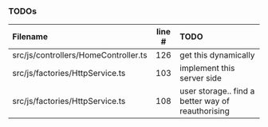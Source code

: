 ### TODOs
| Filename | line # | TODO
|:------|:------:|:------
| src/js/controllers/HomeController.ts | 126 | get this dynamically
| src/js/factories/HttpService.ts | 103 | implement this server side
| src/js/factories/HttpService.ts | 108 | user storage.. find a better way of reauthorising